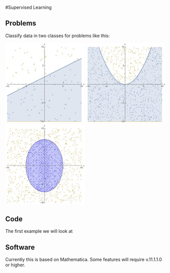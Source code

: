 #Supervised Learning

## Problems

Classify data in two classes for problems like this:

<img src="https://github.com/jimhalverson/string_data17/blob/master/supervised/abovebelow1.jpg" width="250" alt="line example" />
<img src="https://github.com/jimhalverson/string_data17/blob/master/supervised/abovebelow2.jpg" width="250" alt="line example" />
<img src="https://github.com/jimhalverson/string_data17/blob/master/supervised/abovebelow3.jpg" width="250" alt="line example" />

## Code

The first example we will look at 

## Software

Currently this is based on Mathematica. Some features will require v.11.1.1.0 or higher.

